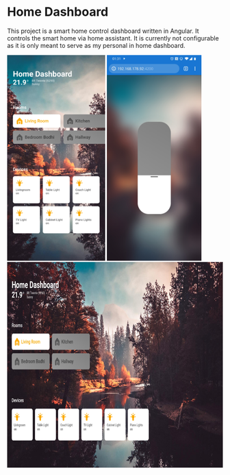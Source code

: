 # Home Dashboard

This project is a smart home control dashboard written in Angular. It controls the smart home via home assistant.
It is currently not configurable as it is only meant to serve as my personal in home dashboard.

<img src="https://raw.githubusercontent.com/BeMacized/home-dashboard/master/screenshots/phone.jpg" height="480">
<img src="https://raw.githubusercontent.com/BeMacized/home-dashboard/master/screenshots/brightness.jpg" height="480">
<img src="https://raw.githubusercontent.com/BeMacized/home-dashboard/master/screenshots/tablet.jpg" height="480">
